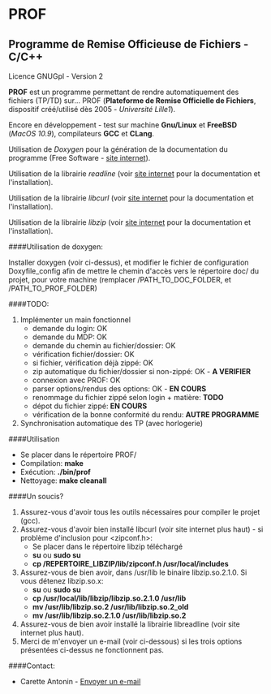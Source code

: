PROF
====

Programme de Remise Officieuse de Fichiers - C/C++
--------------------------------------------------

Licence GNUGpl - Version 2

**PROF** est un programme permettant de rendre automatiquement des fichiers (TP/TD) sur... PROF (**Plateforme de Remise Officielle de Fichiers**, dispositif créé/utilisé dès 2005 - _Université Lille1_).

Encore en développement - test sur machine **Gnu/Linux** et **FreeBSD** (_MacOS 10.9_), compilateurs **GCC** et **CLang**.

Utilisation de _Doxygen_ pour la génération de la documentation du programme (Free Software - [site internet](http://www.stack.nl/~dimitri/doxygen/)).

Utilisation de la librairie _readline_ (voir [site internet](http://cnswww.cns.cwru.edu/php/chet/readline/rltop.html) pour la documentation et l'installation).

Utilisation de la librairie _libcurl_ (voir [site internet](http://curl.haxx.se/libcurl/) pour la documentation et l'installation).

Utilisation de la librairie _libzip_ (voir [site internet](http://www.nih.at/libzip/) pour la documentation et l'installation).

####Utilisation de doxygen:

Installer doxygen (voir ci-dessus), et modifier le fichier de configuration Doxyfile_config afin de mettre le chemin d'accès vers le répertoire doc/ du projet, pour votre machine (remplacer /PATH_TO_DOC_FOLDER, et /PATH_TO_PROF_FOLDER)

####TODO:

1.	Implémenter un main fonctionnel
	*	demande du login: OK
	*	demande du MDP: OK
	*	demande du chemin au fichier/dossier: OK
	*	vérification fichier/dossier: OK
	*	si fichier, vérification déjà zippé: OK
	*	zip automatique du fichier/dossier si non-zippé: OK - **A VERIFIER**
	*	connexion avec PROF: OK
	*	parser options/rendus des options: OK - **EN COURS**
	*	renommage du fichier zippé selon login + matière: **TODO**
	*	dépot du fichier zippé: **EN COURS**
	*	vérification de la bonne conformité du rendu: **AUTRE PROGRAMME**
2.	Synchronisation automatique des TP (avec horlogerie)

####Utilisation

*	Se placer dans le répertoire PROF/
*	Compilation: **make**
*	Exécution: **./bin/prof**
*	Nettoyage: **make cleanall**

####Un soucis?

1.	Assurez-vous d'avoir tous les outils nécessaires pour compiler le projet (gcc).
2.	Assurez-vous d'avoir bien installé libcurl (voir site internet plus haut) - si problème d'inclusion pour <zipconf.h>:
	*	Se placer dans le répertoire libzip téléchargé
	*	**su** ou **sudo su**
	*	**cp /REPERTOIRE_LIBZIP/lib/zipconf.h /usr/local/includes**
3.	Assurez-vous de bien avoir, dans /usr/lib le binaire libzip.so.2.1.0.
	Si vous détenez libzip.so.x:
	*	**su** ou **sudo su**
	*	**cp /usr/local/lib/libzip/libzip.so.2.1.0 /usr/lib**
	*	**mv /usr/lib/libzip.so.2 /usr/lib/libzip.so.2_old**
	*	**mv /usr/lib/libzip.so.2.1.0 /usr/lib/libzip.so.2**
4.	Assurez-vous de bien avoir installé la librairie libreadline (voir site internet plus haut).
5.	Merci de m'envoyer un e-mail (voir ci-dessous) si les trois options présentées ci-dessus ne fonctionnent pas.

####Contact:

*	Carette Antonin - [Envoyer un e-mail](mailto:antonin.carette@gmail.com)
